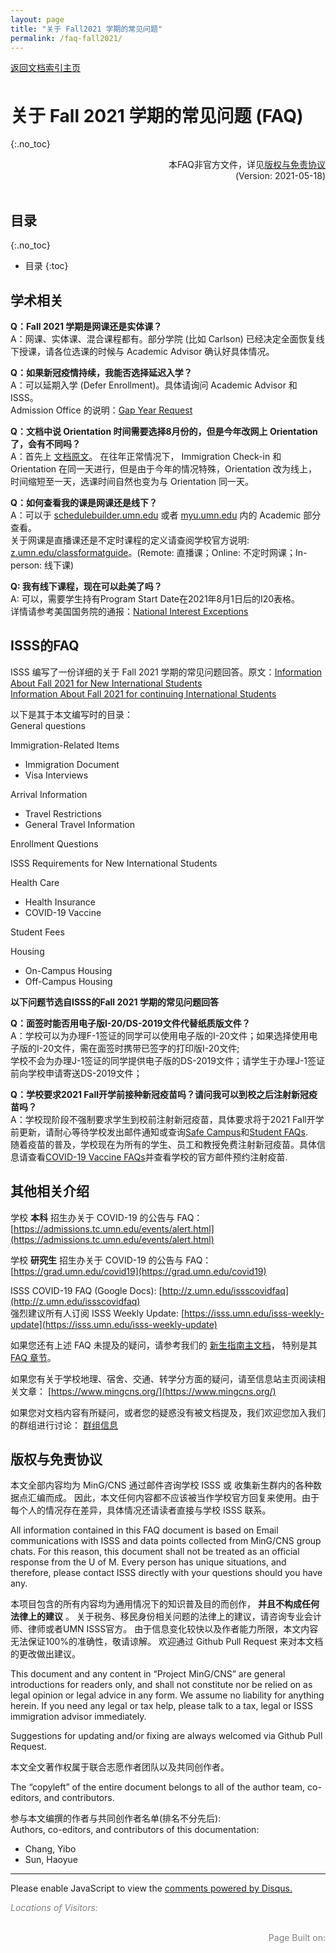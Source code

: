 ```yaml
---
layout: page
title: "关于 Fall2021 学期的常见问题"
permalink: /faq-fall2021/
---
```


<!-- Global site tag (gtag.js) - Google Analytics -->
<script async src="https://www.googletagmanager.com/gtag/js?id=G-4DT3EE5Z3Q"></script>
<script>
  window.dataLayer = window.dataLayer || [];
  function gtag(){dataLayer.push(arguments);}
  gtag('js', new Date());

  gtag('config', 'G-4DT3EE5Z3Q');
</script>
<script data-ad-client="ca-pub-3457849876540251" async src="https://pagead2.googlesyndication.com/pagead/js/adsbygoogle.js"></script>

<div id="google_translate_element" style="float:right"></div>
<script>
function googleTranslateElementInit() {
  new google.translate.TranslateElement({pageLanguage: 'zh'}, 'google_translate_element');
}
</script>
<script async src="//translate.google.cn/translate_a/element.js?cb=googleTranslateElementInit"></script>

<div style="padding-bottom: 6px">
<a href="http://www.mingcns.org">返回文档索引主页</a>
</div>

# 关于 Fall 2021 学期的常见问题 (FAQ)
{:.no_toc}

<div align="right">
本FAQ非官方文件，详见<a href="#版权与免责协议">版权与免责协议</a><br>
(Version: 2021-05-18)
</div><br>

## 目录
{:.no_toc}

* 目录
{:toc}


## 学术相关

**Q：Fall 2021 学期是网课还是实体课？**  
A：网课、实体课、混合课程都有。部分学院 (比如 Carlson) 已经决定全面恢复线下授课，请各位选课的时候与 Academic Advisor 确认好具体情况。  

**Q：如果新冠疫情持续，我能否选择延迟入学？**  
A：可以延期入学 (Defer Enrollment)。具体请询问 Academic Advisor 和 ISSS。  
Admission Office 的说明：[Gap Year Request](https://admissions.tc.umn.edu/apply/gap_year.html)

**Q：文档中说 Orientation 时间需要选择8月份的，但是今年改网上 Orientation 了，会有不同吗？**  
A：首先上 [文档原文](https://www.mingcns.org/guidebook/#checklist)。 在往年正常情况下，
Immigration Check-in 和 Orientation 在同一天进行，但是由于今年的情况特殊，Orientation 改为线上，
时间缩短至一天，选课时间自然也变为与 Orientation 同一天。

**Q：如何查看我的课是网课还是线下？**  
A：可以于 [schedulebuilder.umn.edu](https://schedulebuilder.umn.edu) 或者 [myu.umn.edu](https://myu.umn.edu) 内的 Academic 部分查看。  
关于网课是直播课还是不定时课程的定义请查阅学校官方说明: [z.umn.edu/classformatguide](https://z.umn.edu/classformatguide)。(Remote: 直播课；Online: 不定时网课；In-person: 线下课)

**Q: 我有线下课程，现在可以赴美了吗？**  
A: 可以，需要学生持有Program Start Date在2021年8月1日后的I20表格。  
详情请参考美国国务院的通报：[National Interest Exceptions](https://travel.state.gov/content/travel/en/News/visas-news/national-interest-exceptions-for-certain-travelers-from-china-Iran-brazil-south-africa-schengen-area-united-kingdom-and-ireland.html)  


## ISSS的FAQ

ISSS 编写了一份详细的关于 Fall 2021 学期的常见问题回答。原文：[Information About Fall 2021 for New International Students](https://isss.umn.edu/news/fall-2021-information-new-international-students)    
[Information About Fall 2021 for continuing International Students](https://isss.umn.edu/news/faq-fall21-continuing)

以下是其于本文编写时的目录：  
General questions  

Immigration-Related Items
* Immigration Document
* Visa Interviews  

Arrival Information
* Travel Restrictions
* General Travel Information

Enrollment Questions  

ISSS Requirements for New International Students

Health Care
* Health Insurance
* COVID-19 Vaccine

Student Fees

Housing
* On-Campus Housing
* Off-Campus Housing


**以下问题节选自ISSS的Fall 2021 学期的常见问题回答**

**Q：面签时能否用电子版I-20/DS-2019文件代替纸质版文件？**  
A：学校可以为办理F-1签证的同学可以使用电子版的I-20文件；如果选择使用电子版的I-20文件，需在面签时携带已签字的打印版I-20文件;  
学校不会为办理J-1签证的同学提供电子版的DS-2019文件；请学生于办理J-1签证前向学校申请寄送DS-2019文件；

**Q：学校要求2021 Fall开学前接种新冠疫苗吗？请问我可以到校之后注射新冠疫苗吗？**  
A：学校现阶段不强制要求学生到校前注射新冠疫苗，具体要求将于2021 Fall开学前更新，请耐心等待学校发出邮件通知或查询[Safe Campus](https://safe-campus.umn.edu/return-campus/covid-19-updates)和[Student FAQs](https://drive.google.com/file/d/1xhlAXKkDVp9nSY-w7UA28OENpn0CfD_f/view).  
随着疫苗的普及，学校现在为所有的学生、员工和教授免费注射新冠疫苗。具体信息请查看[COVID-19 Vaccine FAQs](https://drive.google.com/file/d/1xhlAXKkDVp9nSY-w7UA28OENpn0CfD_f/view)并查看学校的官方邮件预约注射疫苗.


## 其他相关介绍
学校 **本科** 招生办关于 COVID-19 的公告与 FAQ：[https://admissions.tc.umn.edu/events/alert.html](https://admissions.tc.umn.edu/events/alert.html)  

学校 **研究生** 招生办关于 COVID-19 的公告与 FAQ：[https://grad.umn.edu/covid19](https://grad.umn.edu/covid19)

ISSS COVID-19 FAQ (Google Docs): [http://z.umn.edu/issscovidfaq](http://z.umn.edu/issscovidfaq)  
强烈建议所有人订阅 ISSS Weekly Update: [https://isss.umn.edu/isss-weekly-update](https://isss.umn.edu/isss-weekly-update)

如果您还有上述 FAQ 未提及的疑问，请参考我们的 [新生指南主文档](https://www.mingcns.org/guidebook/)，
特别是其 [FAQ 章节](https://www.mingcns.org/guidebook/#%E5%B8%B8%E8%A7%81%E9%97%AE%E9%A2%98faq)。

如果您有关于学校地理、宿舍、交通、转学分方面的疑问，请至信息站主页阅读相关文章：
[https://www.mingcns.org/](https://www.mingcns.org/)

如果您对文档内容有所疑问，或者您的疑惑没有被文档提及，我们欢迎您加入我们的群组进行讨论：
[群组信息](https://www.mingcns.org/guidebook/#%E6%98%8E%E5%A4%A7%E6%96%B0%E7%94%9F%E4%BA%A4%E6%B5%81%E4%BA%92%E5%8A%A9%E7%BE%A4-mingcns)

## 版权与免责协议
本文全部内容均为 MinG/CNS 通过邮件咨询学校 ISSS 或 收集新生群内的各种数据点汇编而成。
因此，本文任何内容都不应该被当作学校官方回复来使用。由于每个人的情况存在差异，具体情况还请读者直接与学校 ISSS 联系。

All information contained in this FAQ document is based on Email communications with ISSS
and data points collected from MinG/CNS group chats. For this reason, this document shall
not be treated as an official response from the U of M. Every person has unique situations,
and therefore, please contact ISSS directly with your questions should you have any.

本项目包含的所有内容均为通用情况下的知识普及目的而创作， **并且不构成任何法律上的建议** 。
关于税务、移民身份相关问题的法律上的建议，请咨询专业会计师、律师或者UMN ISSS官方。
由于信息变化较快以及作者能力所限，本文内容无法保证100%的准确性，敬请谅解。
欢迎通过 Github Pull Request 来对本文档的更改做出建议。

This document and any content in “Project MinG/CNS” are general introductions for readers only,
and shall not constitute nor be relied on as legal opinion or legal advice in any form.
We assume no liability for anything herein.
If you need any legal or tax help, please talk to a tax, legal or ISSS immigration advisor immediately.

Suggestions for updating and/or fixing are always welcomed via Github Pull Request.

本文全文著作权属于联合志愿作者团队以及共同创作者。

The “copyleft” of the entire document belongs to all of the author team, co-editors, and contributors.  

参与本文编撰的作者与共同创作者名单(排名不分先后):  
Authors, co-editors, and contributors of this documentation:

*  Chang, Yibo
*  Sun, Haoyue

---

<div id="disqus_thread"></div>
<script async>
    var disqus_config = function () {
    this.page.url = 'https://www.mingcns.org/faq-fall2021/';
    this.page.identifier = 'faq-fall2021';
    };

    (function() { // DON'T EDIT BELOW THIS LINE
    var d = document, s = d.createElement('script');
    s.src = 'https://mingcns.disqus.com/embed.js';
    s.setAttribute('data-timestamp', +new Date());
    (d.head || d.body).appendChild(s);
    })();
</script>
<noscript>Please enable JavaScript to view the <a href="https://disqus.com/?ref_noscript">comments powered by Disqus.</a></noscript>

_<font color="grey">Locations of Visitors: </font>_
<div style="width: 50%; ">
<script type='text/javascript' id='clustrmaps' src='//cdn.clustrmaps.com/map_v2.js?cl=ffffff&w=a&t=tt&d=6dgA5xsRget7ciqINHnS-LTZ2Bt67OdMGfiecR3Qa-8&cmo=ff7a00&cmn=ff0000&ct=ffffff&co=2d78ad'></script>
</div><br>

<div align="right" style="color: grey">
Page Built on:
<i><script type="text/javascript"> document.write(document.lastModified); </script></i>
</div>
